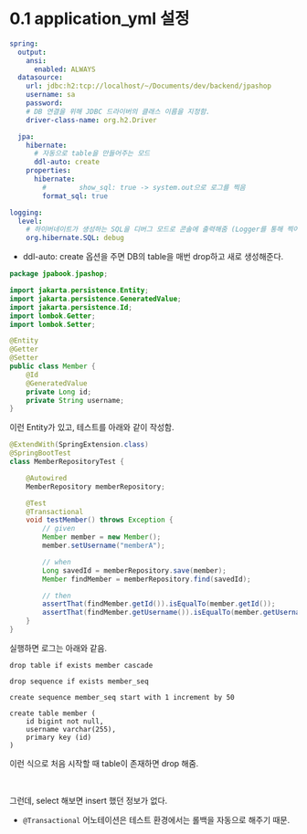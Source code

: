# 0.1 application_yml 설정

```yaml
spring:
  output:
    ansi:
      enabled: ALWAYS
  datasource:
    url: jdbc:h2:tcp://localhost/~/Documents/dev/backend/jpashop
    username: sa
    password:
    # DB 연결을 위해 JDBC 드라이버의 클래스 이름을 지정함.
    driver-class-name: org.h2.Driver

  jpa:
    hibernate:
      # 자동으로 table을 만들어주는 모드
      ddl-auto: create
    properties:
      hibernate:
        #        show_sql: true -> system.out으로 로그를 찍음
        format_sql: true

logging:
  level:
    # 하이버네이트가 생성하는 SQL을 디버그 모드로 콘솔에 출력해줌 (Logger를 통해 찍어줌)
    org.hibernate.SQL: debug
```

- ddl-auto: create 옵션을 주면 DB의 table을 매번 drop하고 새로 생성해준다.

```java
package jpabook.jpashop;

import jakarta.persistence.Entity;
import jakarta.persistence.GeneratedValue;
import jakarta.persistence.Id;
import lombok.Getter;
import lombok.Setter;

@Entity
@Getter
@Setter
public class Member {
    @Id
    @GeneratedValue
    private Long id;
    private String username;
}

```

이런 Entity가 있고, 테스트를 아래와 같이 작성함.

```java
@ExtendWith(SpringExtension.class)
@SpringBootTest
class MemberRepositoryTest {

    @Autowired
    MemberRepository memberRepository;

    @Test
    @Transactional
    void testMember() throws Exception {
        // given
        Member member = new Member();
        member.setUsername("memberA");

        // when
        Long savedId = memberRepository.save(member);
        Member findMember = memberRepository.find(savedId);

        // then
        assertThat(findMember.getId()).isEqualTo(member.getId());
        assertThat(findMember.getUsername()).isEqualTo(member.getUsername());
    }
}
```

실행하면 로그는 아래와 같음.

```
drop table if exists member cascade 

drop sequence if exists member_seq

create sequence member_seq start with 1 increment by 50

create table member (
    id bigint not null,
    username varchar(255),
    primary key (id)
)
```

이런 식으로 처음 시작할 때 table이 존재하면 drop 해줌.

<br/>

그런데, select 해보면 insert 했던 정보가 없다.

- `@Transactional` 어노테이션은 테스트 환경에서는 롤백을 자동으로 해주기 때문.
